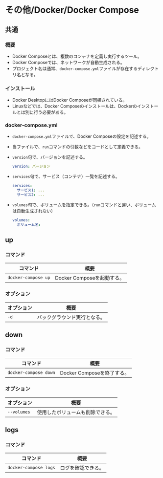 # その他/Docker/Docker Compose

## 共通

### 概要

- Docker Composeとは、複数のコンテナを定義し実行するツール。
- Docker Composeでは、ネットワークが自動生成される。
- プロジェクト名は通常、`docker-compose.yml`ファイルが存在するディレクトリ名となる。

### インストール

- Docker DesktopにはDocker Composeが同梱されている。
- Linuxなどでは、Docker Composeのインストールは、Dockerのインストールとは別に行う必要がある。

### docker-compose.yml

- `docker-compose.yml`ファイルで、Docker Composeの設定を記述する。
- 当ファイルで、`run`コマンドの引数などをコードとして定義できる。
- `version`句で、バージョンを記述する。

  ```yaml
  version: バージョン
  ```

- `services`句で、サービス（コンテナ）一覧を記述する。

  ```yaml
  services:
    サービス1: ...
    サービス2: ...
  ```

- `volumes`句で、ボリュームを指定できる。（`run`コマンドと違い、ボリュームは自動生成されない）

  ```yaml
  volumes:
    ボリューム名:
  ```

## up

### コマンド

|コマンド|概要|
|---|---|
|`docker-compose up`|Docker Composeを起動する。|

### オプション

|オプション|概要|
|---|---|
|`-d`|バックグラウンド実行となる。|

## down

### コマンド

|コマンド|概要|
|---|---|
|`docker-compose down`|Docker Composeを終了する。|

### オプション

|オプション|概要|
|---|---|
|`--volumes`|使用したボリュームも削除できる。|

## logs

### コマンド

|コマンド|概要|
|---|---|
|`docker-compose logs`|ログを確認できる。|
